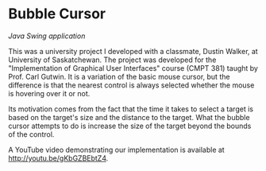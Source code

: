 Bubble Cursor
==============

*Java Swing application*

This was a university project I developed with a classmate, Dustin Walker, at University of Saskatchewan. The project was developed for the "Implementation of Graphical User Interfaces" course (CMPT 381) taught by Prof. Carl Gutwin. It is a variation of the basic mouse cursor, but the difference is that the nearest control is always selected whether the mouse is hovering over it or not.

Its motivation comes from the fact that the time it takes to select a target is based on the target's size and the distance to the target. What the bubble cursor attempts to do is increase the size of the target beyond the bounds of the control.

A YouTube video demonstrating our implementation is available at http://youtu.be/gKbGZBEbtZ4.
